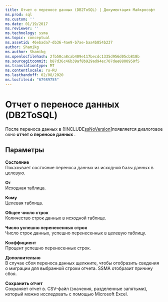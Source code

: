 ```yaml
---
title: Отчет о переносе данных (DB2ToSQL) | Документация Майкрософт
ms.prod: sql
ms.custom: ''
ms.date: 01/19/2017
ms.reviewer: ''
ms.technology: ssma
ms.topic: conceptual
ms.assetid: 46ebada7-db36-4ae9-b7ae-baa4b854b237
author: Shamikg
ms.author: Shamikg
ms.openlocfilehash: 2fb50ca8cab409e117becdc1335d956d05cb818b
ms.sourcegitcommit: b87d36c46b39af8b929ad94ec707dee8800950f5
ms.translationtype: MT
ms.contentlocale: ru-RU
ms.lasthandoff: 02/08/2020
ms.locfileid: "67989755"
---
```

# <a name="data-migration-report-db2tosql"></a>Отчет о переносе данных (DB2ToSQL)
После переноса данных в [!INCLUDE[ssNoVersion](../../includes/ssnoversion-md.md)]появляется диалоговое окно **отчет о переносе данных** .  
  
## <a name="options"></a>Параметры  
**Состояние**  
Показывает состояние переноса данных из исходной базы данных в целевую.  
  
**От**  
Исходная таблица.  
  
**Кому**  
Целевая таблица.  
  
**Общее число строк**  
Количество строк данных в исходной таблице.  
  
**Число успешно перенесенных строк**  
Число строк данных, успешно перенесенных в целевую таблицу.  
  
**Коэффициент**  
Процент успешно перенесенных строк.  
  
**Дополнительно**  
В случае сбоя переноса данных щелкните, чтобы отобразить сведения о миграции для выбранной строки отчета. SSMA отобразит причину сбоя.  
  
**Сохранить отчет**  
Сохраняет отчет в. CSV-файл (значения, разделенные запятыми), который можно исследовать с помощью Microsoft Excel.  
  
